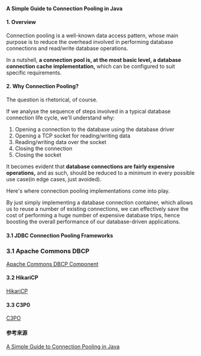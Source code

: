 #### **A Simple Guide to** Connection Pooling in Java

#### 1. Overview

Connection pooling is a well-known data access pattern, whose main purpose is to reduce the overhead involved in performing database connections and read/write database operations.

In a nutshell, **a connection pool is, at the most basic level, a database connection cache implementation,** which can be configured to suit specific requirements.

#### 2. Why Connection Pooling?

The question is rhetorical, of course.

If we analyse the sequence of steps involved in a typical database connection life cycle, we'll understand why:

1. Opening a connection to the database using the database driver
2. Opening a TCP socket for reading/writing data
3. Reading/writing data over the socket
4. Closing the connection
5. Closing the socket

It becomes evident that **database connections are fairly expensive operations,** and as such, should be reduced to a minimum in every possible use case(in edge cases, just avoided).

Here's where connection pooling implementations come into play.

By just simply implementing a database connection container, which allows us to reuse a number of existing connections, we can effectively save the cost of performing a huge number of expensive database trips, hence boosting the overall performance of our database-driven applications.

#### 3.1 JDBC Connection Pooling Frameworks

### 3.1 Apache Commons DBCP

[Apache Commons DBCP Component](https://commons.apache.org/proper/commons-dbcp/download_dbcp.cgi)

#### 3.2 HikariCP

[HikariCP](https://github.com/brettwooldridge/HikariCP)

#### 3.3 C3P0

[C3PO](https://www.mchange.com/projects/c3p0/)



#### 参考来源

[A Simple Guide to Connection Pooling in Java](https://www.baeldung.com/java-connection-pooling)